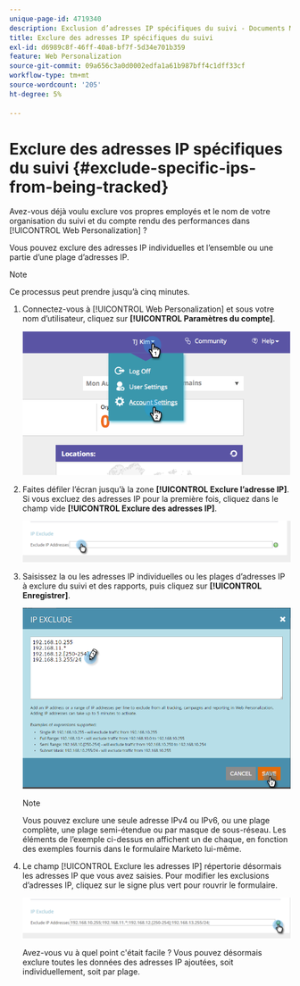 ```yaml
---
unique-page-id: 4719340
description: Exclusion d’adresses IP spécifiques du suivi - Documents Marketo - Documentation du produit
title: Exclure des adresses IP spécifiques du suivi
exl-id: d6989c8f-46ff-40a8-bf7f-5d34e701b359
feature: Web Personalization
source-git-commit: 09a656c3a0d0002edfa1a61b987bff4c1dff33cf
workflow-type: tm+mt
source-wordcount: '205'
ht-degree: 5%

---
```


# Exclure des adresses IP spécifiques du suivi {#exclude-specific-ips-from-being-tracked}

Avez-vous déjà voulu exclure vos propres employés et le nom de votre organisation du suivi et du compte rendu des performances dans [!UICONTROL Web Personalization] ?

Vous pouvez exclure des adresses IP individuelles et l’ensemble ou une partie d’une plage d’adresses IP.

>[!NOTE]
>
>Ce processus peut prendre jusqu’à cinq minutes.

1. Connectez-vous à [!UICONTROL Web Personalization] et sous votre nom d’utilisateur, cliquez sur **[!UICONTROL Paramètres du compte]**.

   ![](assets/image2014-11-19-19-3a25-3a41.png)

1. Faites défiler l’écran jusqu’à la zone **[!UICONTROL Exclure l’adresse IP]**. Si vous excluez des adresses IP pour la première fois, cliquez dans le champ vide **[!UICONTROL Exclure des adresses IP]**.

   ![](assets/image2016-11-4-10-3a27-3a1.png)

1. Saisissez la ou les adresses IP individuelles ou les plages d’adresses IP à exclure du suivi et des rapports, puis cliquez sur **[!UICONTROL Enregistrer]**.

   ![](assets/exclude-ips-form-hands.png)

   >[!NOTE]
   >
   >Vous pouvez exclure une seule adresse IPv4 ou IPv6, ou une plage complète, une plage semi-étendue ou par masque de sous-réseau. Les éléments de l’exemple ci-dessus en affichent un de chaque, en fonction des exemples fournis dans le formulaire Marketo lui-même.

1. Le champ [!UICONTROL Exclure les adresses IP] répertorie désormais les adresses IP que vous avez saisies. Pour modifier les exclusions d’adresses IP, cliquez sur le signe plus vert pour rouvrir le formulaire.

   ![](assets/exclude-ips-after.png)

   Avez-vous vu à quel point c&#39;était facile ? Vous pouvez désormais exclure toutes les données des adresses IP ajoutées, soit individuellement, soit par plage.
